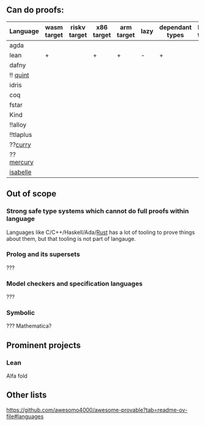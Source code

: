 ## Can do proofs:


| Language                                | wasm target | riskv target | x86 target | arm target | lazy | dependant types | linear types | bootstrapped | general purpose | refinement types |
|-----------------------------------------|-------------|--------------|------------|------------|------|-----------------|--------------|--------------|-----------------|------------------|
| agda                                    |             |              |            |            |      |                 |              |              |                 |                  |
| lean                                    | +           |              | +          | +          | -    | +               |              | +            | +               |                  |
| dafny                                   |             |              |            |            |      |                 |              |              | +               |                  |
| !! [quint](https://quint-lang.org/)     |             |              |            |            |      |                 |              |              |                 |                  |
| idris                                   |             |              |            |            |      |                 |              |              |                 |                  |
| coq                                     |             |              |            |            |      |                 |              |              | -               |                  |
| fstar                                   |             |              |            |            |      |                 |              |              | +               | +                |
| Kind                                    |             |              |            |            |      |                 |              |              |                 |                  |
| !!alloy                                 |             |              |            |            |      |                 |              |              |                 |                  |
| !!tlaplus                               |             |              |            |            |      |                 |              |              |                 |                  |
| ??[curry](https://curry-lang.org/)      |             |              |            |            |      |                 |              |              | +               |                  |
| ??[mercury](https://mercurylang.org/)   |             |              |            |            |      |                 |              |              |                 |                  |
| [isabelle](https://isabelle.in.tum.de/) |             |              |            |            |      |                 |              |              |                 |                  |



## Out of scope


### Strong safe type systems which cannot do full proofs within language 

Languages like C/C++/Haskell/Ada/[Rust](https://github.com/newca12/awesome-rust-formalized-reasoning?tab=readme-ov-file#verification) 
has a lot of tooling to prove things about them, but that tooling is not part of langauge.

### Prolog and its supersets

???

### Model checkers and specification languages 

???


### Symbolic

??? Mathematica?

## Prominent projects

### Lean

Alfa fold


## Other lists

https://github.com/awesomo4000/awesome-provable?tab=readme-ov-file#languages
